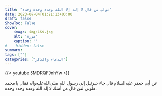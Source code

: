 ```yaml
---
title: "ثواب من قال لا إله إلا الله وحده وحده وحده"
date: 2023-06-04T01:21:13+03:00
draft: false
ShowToc: False
cover:
    image: img/159.jpg
    alt: 'صورة'
    caption: ''
#    hidden: false
summary: 
tags: [""]
categories: ["الدعاء والذكر"]
---
```

{{< youtube SMDRQF9nhYw >}}  
 <br>
عن أبي جعفر عليه‌السلام
قال جاء جبرئيل إلى رسول الله صلى‌الله‌عليه‌وآله فقال يا محمد طوبى لمن قال من أمتك
لا إله الله وحده وحده وحده.


